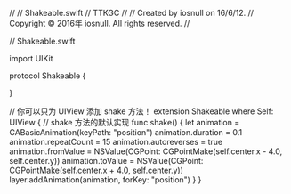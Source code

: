 //
//  Shakeable.swift
//  TTKGC
//
//  Created by iosnull on 16/6/12.
//  Copyright © 2016年 iosnull. All rights reserved.
//

//  Shakeable.swift

import UIKit

protocol Shakeable {
 
    

}

// 你可以只为 UIView 添加 shake 方法！
extension Shakeable where Self: UIView {
    // shake 方法的默认实现
    func shake() {
        let animation = CABasicAnimation(keyPath: "position")
        animation.duration = 0.1
        animation.repeatCount = 15
        animation.autoreverses = true
        animation.fromValue = NSValue(CGPoint: CGPointMake(self.center.x - 4.0, self.center.y))
        animation.toValue = NSValue(CGPoint: CGPointMake(self.center.x + 4.0, self.center.y))
        layer.addAnimation(animation, forKey: "position")
    }
}
